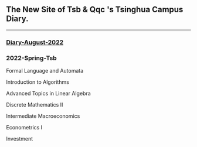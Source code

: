 ## The New Site of  Tsb & Qqc 's Tsinghua Campus Diary.

------
### [Diary-August-2022](https://Sibo-Tian.github.io/Diary/清华园日记第四部.html)

### 2022-Spring-Tsb

Formal Language and Automata

Introduction to Algorithms

Advanced Topics in Linear Algebra

Discrete Mathematics II

Intermediate Macroeconomics

Econometrics I

Investment

